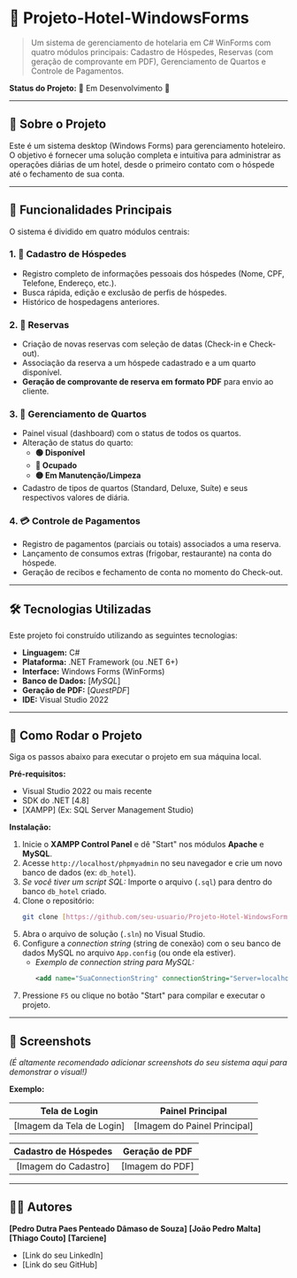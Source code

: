 # 🏨 Projeto-Hotel-WindowsForms

> Um sistema de gerenciamento de hotelaria em C# WinForms com quatro módulos principais: Cadastro de Hóspedes, Reservas (com geração de comprovante em PDF), Gerenciamento de Quartos e Controle de Pagamentos.

**Status do Projeto:** 🚧 Em Desenvolvimento 🚧 


---

## 📖 Sobre o Projeto

Este é um sistema desktop (Windows Forms) para gerenciamento hoteleiro. O objetivo é fornecer uma solução completa e intuitiva para administrar as operações diárias de um hotel, desde o primeiro contato com o hóspede até o fechamento de sua conta.

---

## 🚀 Funcionalidades Principais

O sistema é dividido em quatro módulos centrais:

### 1. 👥 Cadastro de Hóspedes
* Registro completo de informações pessoais dos hóspedes (Nome, CPF, Telefone, Endereço, etc.).
* Busca rápida, edição e exclusão de perfis de hóspedes.
* Histórico de hospedagens anteriores.

### 2. 📅 Reservas
* Criação de novas reservas com seleção de datas (Check-in e Check-out).
* Associação da reserva a um hóspede cadastrado e a um quarto disponível.
* **Geração de comprovante de reserva em formato PDF** para envio ao cliente.

### 3. 🛌 Gerenciamento de Quartos
* Painel visual (dashboard) com o status de todos os quartos.
* Alteração de status do quarto:
    * **🟢 Disponível**
    * **🔴 Ocupado**
    * **🟡 Em Manutenção/Limpeza**
* Cadastro de tipos de quartos (Standard, Deluxe, Suíte) e seus respectivos valores de diária.

### 4. 💳 Controle de Pagamentos
* Registro de pagamentos (parciais ou totais) associados a uma reserva.
* Lançamento de consumos extras (frigobar, restaurante) na conta do hóspede.
* Geração de recibos e fechamento de conta no momento do Check-out.

---

## 🛠️ Tecnologias Utilizadas

Este projeto foi construído utilizando as seguintes tecnologias:

* **Linguagem:** C#
* **Plataforma:** .NET Framework (ou .NET 6+)
* **Interface:** Windows Forms (WinForms)
* **Banco de Dados:** [*MySQL*]
* **Geração de PDF:** [*QuestPDF*]
* **IDE:** Visual Studio 2022

---

## 🏁 Como Rodar o Projeto

Siga os passos abaixo para executar o projeto em sua máquina local.

**Pré-requisitos:**
* Visual Studio 2022 ou mais recente
* SDK do .NET [4.8]
* [XAMPP] (Ex: SQL Server Management Studio)

**Instalação:**

1.  Inicie o **XAMPP Control Panel** e dê "Start" nos módulos **Apache** e **MySQL**.
2.  Acesse `http://localhost/phpmyadmin` no seu navegador e crie um novo banco de dados (ex: `db_hotel`).
3.  *Se você tiver um script SQL:* Importe o arquivo (`.sql`) para dentro do banco `db_hotel` criado.
4.  Clone o repositório:
    ```bash
    git clone [https://github.com/seu-usuario/Projeto-Hotel-WindowsForms.git](https://github.com/seu-usuario/Projeto-Hotel-WindowsForms.git)
    ```
5.  Abra o arquivo de solução (`.sln`) no Visual Studio.
6.  Configure a *connection string* (string de conexão) com o seu banco de dados MySQL no arquivo `App.config` (ou onde ela estiver).
    * *Exemplo de connection string para MySQL:*
        ```xml
        <add name="SuaConnectionString" connectionString="Server=localhost;Database=db_hotel;Uid=root;Pwd=;" />
        ```
7.  Pressione `F5` ou clique no botão "Start" para compilar e executar o projeto.

---

## 📸 Screenshots

*(É altamente recomendado adicionar screenshots do seu sistema aqui para demonstrar o visual!)*

**Exemplo:**

| Tela de Login | Painel Principal |
| :---: | :---: |
| [Imagem da Tela de Login] | [Imagem do Painel Principal] |

| Cadastro de Hóspedes | Geração de PDF |
| :---: | :---: |
| [Imagem do Cadastro] | [Imagem do PDF] |


---

## 👨‍💻 Autores

**[Pedro Dutra Paes Penteado Dâmaso de Souza]**
**[João Pedro Malta]**
**[Thiago Couto]**
**[Tarciene]**

* [Link do seu LinkedIn]
* [Link do seu GitHub]
